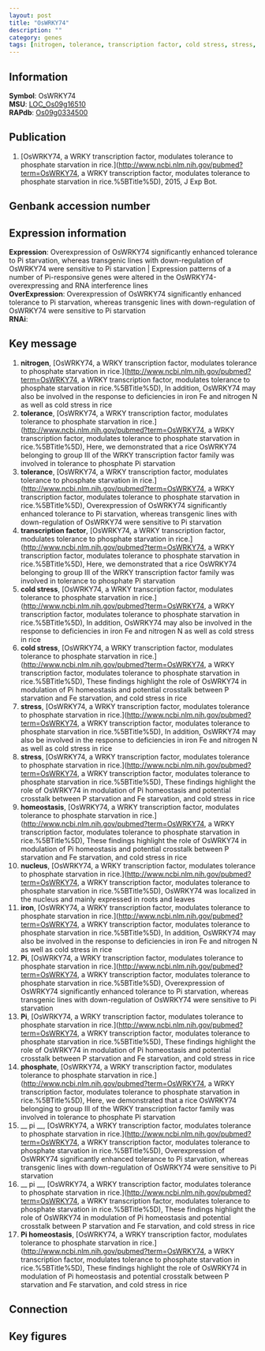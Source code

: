 ```yaml
---
layout: post
title: "OsWRKY74"
description: ""
category: genes
tags: [nitrogen, tolerance, transcription factor, cold stress, stress, homeostasis, nucleus, iron, Pi, phosphate,  pi , Pi homeostasis, Gene]
---
```


## Information
__Symbol__: OsWRKY74  
__MSU__: [LOC_Os09g16510](http://rice.plantbiology.msu.edu/cgi-bin/ORF_infopage.cgi?orf=LOC_Os09g16510)  
__RAPdb__: [Os09g0334500](http://rapdb.dna.affrc.go.jp/viewer/gbrowse_details/irgsp1?name=Os09g0334500)  

## Publication
1. [OsWRKY74, a WRKY transcription factor, modulates tolerance to phosphate starvation in rice.](http://www.ncbi.nlm.nih.gov/pubmed?term=OsWRKY74, a WRKY transcription factor, modulates tolerance to phosphate starvation in rice.%5BTitle%5D), 2015, J Exp Bot.

## Genbank accession number

## Expression information
__Expression__: Overexpression of OsWRKY74 significantly enhanced tolerance to Pi starvation, whereas transgenic lines with down-regulation of OsWRKY74 were sensitive to Pi starvation |  Expression patterns of a number of Pi-responsive genes were altered in the OsWRKY74-overexpressing and RNA interference lines  
__OverExpression__: Overexpression of OsWRKY74 significantly enhanced tolerance to Pi starvation, whereas transgenic lines with down-regulation of OsWRKY74 were sensitive to Pi starvation  
__RNAi__:  

## Key message
1. __nitrogen__, [OsWRKY74, a WRKY transcription factor, modulates tolerance to phosphate starvation in rice.](http://www.ncbi.nlm.nih.gov/pubmed?term=OsWRKY74, a WRKY transcription factor, modulates tolerance to phosphate starvation in rice.%5BTitle%5D),  In addition, OsWRKY74 may also be involved in the response to deficiencies in iron Fe and nitrogen N as well as cold stress in rice
2. __tolerance__, [OsWRKY74, a WRKY transcription factor, modulates tolerance to phosphate starvation in rice.](http://www.ncbi.nlm.nih.gov/pubmed?term=OsWRKY74, a WRKY transcription factor, modulates tolerance to phosphate starvation in rice.%5BTitle%5D),  Here, we demonstrated that a rice OsWRKY74 belonging to group III of the WRKY transcription factor family was involved in tolerance to phosphate Pi starvation
3. __tolerance__, [OsWRKY74, a WRKY transcription factor, modulates tolerance to phosphate starvation in rice.](http://www.ncbi.nlm.nih.gov/pubmed?term=OsWRKY74, a WRKY transcription factor, modulates tolerance to phosphate starvation in rice.%5BTitle%5D),  Overexpression of OsWRKY74 significantly enhanced tolerance to Pi starvation, whereas transgenic lines with down-regulation of OsWRKY74 were sensitive to Pi starvation
4. __transcription factor__, [OsWRKY74, a WRKY transcription factor, modulates tolerance to phosphate starvation in rice.](http://www.ncbi.nlm.nih.gov/pubmed?term=OsWRKY74, a WRKY transcription factor, modulates tolerance to phosphate starvation in rice.%5BTitle%5D),  Here, we demonstrated that a rice OsWRKY74 belonging to group III of the WRKY transcription factor family was involved in tolerance to phosphate Pi starvation
5. __cold stress__, [OsWRKY74, a WRKY transcription factor, modulates tolerance to phosphate starvation in rice.](http://www.ncbi.nlm.nih.gov/pubmed?term=OsWRKY74, a WRKY transcription factor, modulates tolerance to phosphate starvation in rice.%5BTitle%5D),  In addition, OsWRKY74 may also be involved in the response to deficiencies in iron Fe and nitrogen N as well as cold stress in rice
6. __cold stress__, [OsWRKY74, a WRKY transcription factor, modulates tolerance to phosphate starvation in rice.](http://www.ncbi.nlm.nih.gov/pubmed?term=OsWRKY74, a WRKY transcription factor, modulates tolerance to phosphate starvation in rice.%5BTitle%5D),  These findings highlight the role of OsWRKY74 in modulation of Pi homeostasis and potential crosstalk between P starvation and Fe starvation, and cold stress in rice
7. __stress__, [OsWRKY74, a WRKY transcription factor, modulates tolerance to phosphate starvation in rice.](http://www.ncbi.nlm.nih.gov/pubmed?term=OsWRKY74, a WRKY transcription factor, modulates tolerance to phosphate starvation in rice.%5BTitle%5D),  In addition, OsWRKY74 may also be involved in the response to deficiencies in iron Fe and nitrogen N as well as cold stress in rice
8. __stress__, [OsWRKY74, a WRKY transcription factor, modulates tolerance to phosphate starvation in rice.](http://www.ncbi.nlm.nih.gov/pubmed?term=OsWRKY74, a WRKY transcription factor, modulates tolerance to phosphate starvation in rice.%5BTitle%5D),  These findings highlight the role of OsWRKY74 in modulation of Pi homeostasis and potential crosstalk between P starvation and Fe starvation, and cold stress in rice
9. __homeostasis__, [OsWRKY74, a WRKY transcription factor, modulates tolerance to phosphate starvation in rice.](http://www.ncbi.nlm.nih.gov/pubmed?term=OsWRKY74, a WRKY transcription factor, modulates tolerance to phosphate starvation in rice.%5BTitle%5D),  These findings highlight the role of OsWRKY74 in modulation of Pi homeostasis and potential crosstalk between P starvation and Fe starvation, and cold stress in rice
10. __nucleus__, [OsWRKY74, a WRKY transcription factor, modulates tolerance to phosphate starvation in rice.](http://www.ncbi.nlm.nih.gov/pubmed?term=OsWRKY74, a WRKY transcription factor, modulates tolerance to phosphate starvation in rice.%5BTitle%5D),  OsWRKY74 was localized in the nucleus and mainly expressed in roots and leaves
11. __iron__, [OsWRKY74, a WRKY transcription factor, modulates tolerance to phosphate starvation in rice.](http://www.ncbi.nlm.nih.gov/pubmed?term=OsWRKY74, a WRKY transcription factor, modulates tolerance to phosphate starvation in rice.%5BTitle%5D),  In addition, OsWRKY74 may also be involved in the response to deficiencies in iron Fe and nitrogen N as well as cold stress in rice
12. __Pi__, [OsWRKY74, a WRKY transcription factor, modulates tolerance to phosphate starvation in rice.](http://www.ncbi.nlm.nih.gov/pubmed?term=OsWRKY74, a WRKY transcription factor, modulates tolerance to phosphate starvation in rice.%5BTitle%5D),  Overexpression of OsWRKY74 significantly enhanced tolerance to Pi starvation, whereas transgenic lines with down-regulation of OsWRKY74 were sensitive to Pi starvation
13. __Pi__, [OsWRKY74, a WRKY transcription factor, modulates tolerance to phosphate starvation in rice.](http://www.ncbi.nlm.nih.gov/pubmed?term=OsWRKY74, a WRKY transcription factor, modulates tolerance to phosphate starvation in rice.%5BTitle%5D),  These findings highlight the role of OsWRKY74 in modulation of Pi homeostasis and potential crosstalk between P starvation and Fe starvation, and cold stress in rice
14. __phosphate__, [OsWRKY74, a WRKY transcription factor, modulates tolerance to phosphate starvation in rice.](http://www.ncbi.nlm.nih.gov/pubmed?term=OsWRKY74, a WRKY transcription factor, modulates tolerance to phosphate starvation in rice.%5BTitle%5D),  Here, we demonstrated that a rice OsWRKY74 belonging to group III of the WRKY transcription factor family was involved in tolerance to phosphate Pi starvation
15. __ pi __, [OsWRKY74, a WRKY transcription factor, modulates tolerance to phosphate starvation in rice.](http://www.ncbi.nlm.nih.gov/pubmed?term=OsWRKY74, a WRKY transcription factor, modulates tolerance to phosphate starvation in rice.%5BTitle%5D),  Overexpression of OsWRKY74 significantly enhanced tolerance to Pi starvation, whereas transgenic lines with down-regulation of OsWRKY74 were sensitive to Pi starvation
16. __ pi __, [OsWRKY74, a WRKY transcription factor, modulates tolerance to phosphate starvation in rice.](http://www.ncbi.nlm.nih.gov/pubmed?term=OsWRKY74, a WRKY transcription factor, modulates tolerance to phosphate starvation in rice.%5BTitle%5D),  These findings highlight the role of OsWRKY74 in modulation of Pi homeostasis and potential crosstalk between P starvation and Fe starvation, and cold stress in rice
17. __Pi homeostasis__, [OsWRKY74, a WRKY transcription factor, modulates tolerance to phosphate starvation in rice.](http://www.ncbi.nlm.nih.gov/pubmed?term=OsWRKY74, a WRKY transcription factor, modulates tolerance to phosphate starvation in rice.%5BTitle%5D),  These findings highlight the role of OsWRKY74 in modulation of Pi homeostasis and potential crosstalk between P starvation and Fe starvation, and cold stress in rice

## Connection

## Key figures


